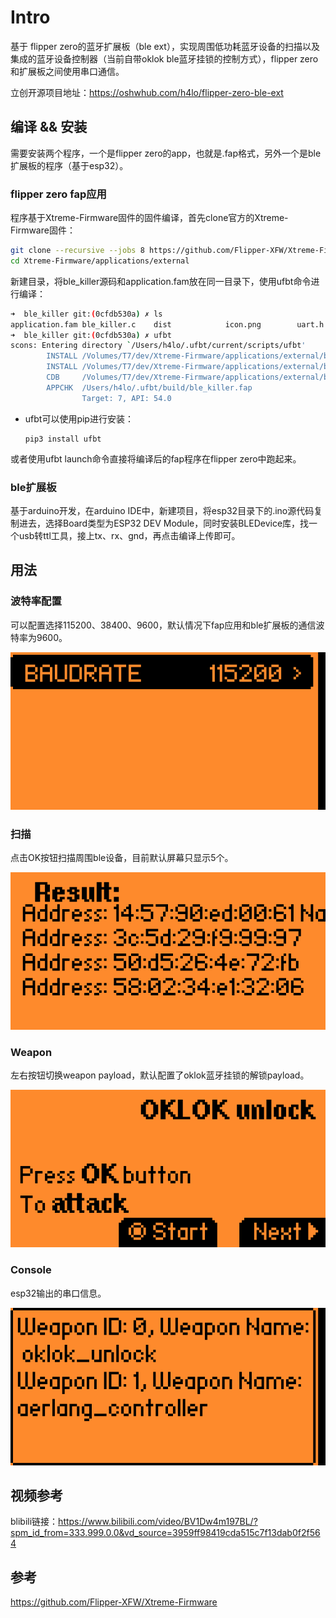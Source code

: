# Intro

基于 flipper zero的蓝牙扩展板（ble ext），实现周围低功耗蓝牙设备的扫描以及集成的蓝牙设备控制器（当前自带oklok ble蓝牙挂锁的控制方式），flipper zero和扩展板之间使用串口通信。

立创开源项目地址：https://oshwhub.com/h4lo/flipper-zero-ble-ext

## 编译 && 安装

需要安装两个程序，一个是flipper zero的app，也就是.fap格式，另外一个是ble扩展板的程序（基于esp32）。

### flipper zero fap应用

程序基于Xtreme-Firmware固件的固件编译，首先clone官方的Xtreme-Firmware固件：

```bash
git clone --recursive --jobs 8 https://github.com/Flipper-XFW/Xtreme-Firmware.git
cd Xtreme-Firmware/applications/external
```

新建目录，将ble_killer源码和application.fam放在同一目录下，使用ufbt命令进行编译：

```bash
➜  ble_killer git:(0cfdb530a) ✗ ls
application.fam ble_killer.c    dist            icon.png        uart.h
➜  ble_killer git:(0cfdb530a) ✗ ufbt
scons: Entering directory `/Users/h4lo/.ufbt/current/scripts/ufbt'
        INSTALL /Volumes/T7/dev/Xtreme-Firmware/applications/external/ble_killer/dist/ble_killer.fap
        INSTALL /Volumes/T7/dev/Xtreme-Firmware/applications/external/ble_killer/dist/debug/ble_killer_d.elf
        CDB     /Volumes/T7/dev/Xtreme-Firmware/applications/external/ble_killer/.vscode/compile_commands.json
        APPCHK  /Users/h4lo/.ufbt/build/ble_killer.fap
                Target: 7, API: 54.0
```

- ufbt可以使用pip进行安装：

  ```
  pip3 install ufbt
  ```

或者使用ufbt launch命令直接将编译后的fap程序在flipper zero中跑起来。

### ble扩展板

基于arduino开发，在arduino IDE中，新建项目，将esp32目录下的.ino源代码复制进去，选择Board类型为ESP32 DEV Module，同时安装BLEDevice库，找一个usb转ttl工具，接上tx、rx、gnd，再点击编译上传即可。

## 用法

### 波特率配置

可以配置选择115200、38400、9600，默认情况下fap应用和ble扩展板的通信波特率为9600。

![Screenshot-20240316-100444](README.assets/Screenshot-20240316-100444.png)

### 扫描

点击OK按钮扫描周围ble设备，目前默认屏幕只显示5个。

![Screenshot-20240316-101516](README.assets/Screenshot-20240316-101516.png)

### Weapon

左右按钮切换weapon payload，默认配置了oklok蓝牙挂锁的解锁payload。

![Screenshot-20240316-101528](README.assets/Screenshot-20240316-101528.png)

### Console

esp32输出的串口信息。

![Screenshot-20240316-115228](README.assets/Screenshot-20240316-115228.png)

## 视频参考

blibili链接：https://www.bilibili.com/video/BV1Dw4m197BL/?spm_id_from=333.999.0.0&vd_source=3959ff98419cda515c7f13dab0f2f564

## 参考

https://github.com/Flipper-XFW/Xtreme-Firmware
